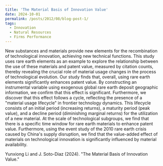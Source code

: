 ```yaml
---
title: 'The Material Basis of Innovation Value'
date: 2024-10-01
permalink: /posts/2012/08/blog-post-1/
tags:
  - Innovation
  - Natural Resources
  - Firms Performance
---
```


New substances and materials provide new elements for the recombination of technological innovation, achieving new technical functions. This study uses rare earth elements as an example to explore the relationship between the use of these materials and patent value, measured by citation counts, thereby revealing the crucial role of material usage changes in the process of technological evolution. Our study finds that, overall, using rare earth elements significantly enhances patent value. By constructing an instrumental variable using exogenous global rare earth deposit geographic information, we confirm that this effect is significant. Furthermore, we discover that this effect follows a cycle, reflecting the presence of a "material usage lifecycle" in frontier technology dynamics. This lifecycle consists of an initial period (increasing returns), a maturity period (peak value), and a decline period (diminishing marginal returns) for the utilization of a new material. At the scale of technological subgroups, we find that there is a specific time window for rare earth materials to enhance patent value. Furthermore, using the event study of the 2010 rare earth crisis caused by China's supply disruption, we find that the value-added effect of materials on technological innovation is significantly influenced by material availability. 

Yunxiong Li and J. Soto-Diaz (2024). "The Material Basis of Innovation Value." 


